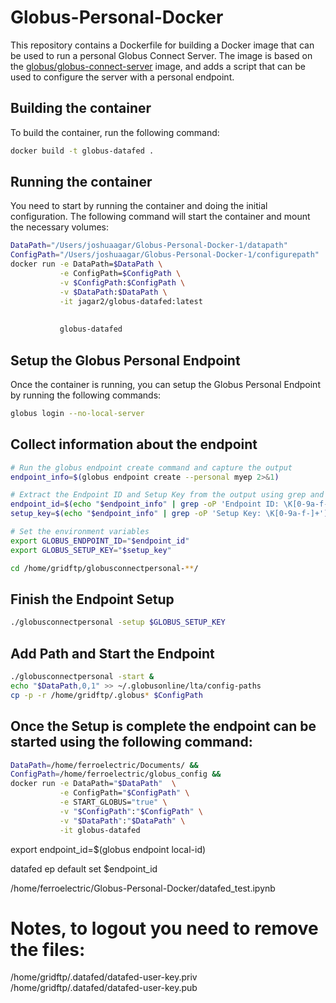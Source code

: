 # Globus-Personal-Docker

This repository contains a Dockerfile for building a Docker image that can be used to run a personal Globus Connect Server. The image is based on the [globus/globus-connect-server](https://hub.docker.com/r/globus/globus-connect-server) image, and adds a script that can be used to configure the server with a personal endpoint.

## Building the container

To build the container, run the following command:

```bash
docker build -t globus-datafed .
```

## Running the container

You need to start by running the container and doing the initial configuration. The following command will start the container and mount the necessary volumes:

```bash
DataPath="/Users/joshuaagar/Globus-Personal-Docker-1/datapath"
ConfigPath="/Users/joshuaagar/Globus-Personal-Docker-1/configurepath"
docker run -e DataPath=$DataPath \
           -e ConfigPath=$ConfigPath \
           -v $ConfigPath:$ConfigPath \
           -v $DataPath:$DataPath \
           -it jagar2/globus-datafed:latest
           
           
           globus-datafed
```

## Setup the Globus Personal Endpoint

Once the container is running, you can setup the Globus Personal Endpoint by running the following commands:

```bash
globus login --no-local-server
```

## Collect information about the endpoint

```bash
# Run the globus endpoint create command and capture the output
endpoint_info=$(globus endpoint create --personal myep 2>&1)

# Extract the Endpoint ID and Setup Key from the output using grep and awk
endpoint_id=$(echo "$endpoint_info" | grep -oP 'Endpoint ID: \K[0-9a-f-]+')
setup_key=$(echo "$endpoint_info" | grep -oP 'Setup Key: \K[0-9a-f-]+')

# Set the environment variables
export GLOBUS_ENDPOINT_ID="$endpoint_id"
export GLOBUS_SETUP_KEY="$setup_key"

cd /home/gridftp/globusconnectpersonal-**/
```

## Finish the Endpoint Setup

```bash
./globusconnectpersonal -setup $GLOBUS_SETUP_KEY
```

## Add Path and Start the Endpoint

```bash
./globusconnectpersonal -start &
echo "$DataPath,0,1" >> ~/.globusonline/lta/config-paths
cp -p -r /home/gridftp/.globus* $ConfigPath
```

## Once the Setup is complete the endpoint can be started using the following command:

```bash
DataPath=/home/ferroelectric/Documents/ &&
ConfigPath=/home/ferroelectric/globus_config &&
docker run -e DataPath="$DataPath"  \
           -e ConfigPath="$ConfigPath" \
           -e START_GLOBUS="true" \
           -v "$ConfigPath":"$ConfigPath" \
           -v "$DataPath":"$DataPath" \
           -it globus-datafed
```

export endpoint_id=$(globus endpoint local-id)

datafed ep default set $endpoint_id

/home/ferroelectric/Globus-Personal-Docker/datafed_test.ipynb

# Notes, to logout you need to remove the files: 

/home/gridftp/.datafed/datafed-user-key.priv
/home/gridftp/.datafed/datafed-user-key.pub